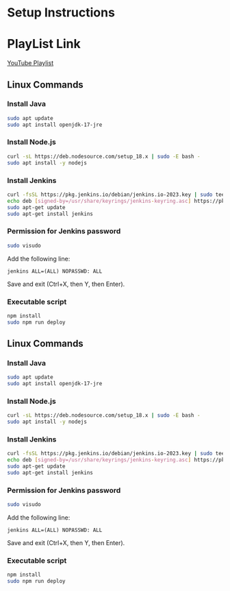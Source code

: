 # Setup Instructions

# PlayList Link

[YouTube Playlist](https://www.youtube.com/watch?v=Mc02fnYiBPE&list=PLn0QTzjeSWGzYuWZyQS4S5a-FHIqtwAKV)

## Linux Commands

### Install Java
```sh
sudo apt update
sudo apt install openjdk-17-jre
```

### Install Node.js
```sh
curl -sL https://deb.nodesource.com/setup_18.x | sudo -E bash -
sudo apt install -y nodejs
```

### Install Jenkins
```sh
curl -fsSL https://pkg.jenkins.io/debian/jenkins.io-2023.key | sudo tee /usr/share/keyrings/jenkins-keyring.asc > /dev/null
echo deb [signed-by=/usr/share/keyrings/jenkins-keyring.asc] https://pkg.jenkins.io/debian binary/ | sudo tee /etc/apt/sources.list.d/jenkins.list > /dev/null
sudo apt-get update
sudo apt-get install jenkins
```

### Permission for Jenkins password
```sh
sudo visudo
```
Add the following line:
```
jenkins ALL=(ALL) NOPASSWD: ALL
```
Save and exit (Ctrl+X, then Y, then Enter).

### Executable script
```sh
npm install
sudo npm run deploy
```










































## Linux Commands

### Install Java
```sh
sudo apt update
sudo apt install openjdk-17-jre
```

### Install Node.js
```sh
curl -sL https://deb.nodesource.com/setup_18.x | sudo -E bash -
sudo apt install -y nodejs
```

### Install Jenkins
```sh
curl -fsSL https://pkg.jenkins.io/debian/jenkins.io-2023.key | sudo tee /usr/share/keyrings/jenkins-keyring.asc > /dev/null
echo deb [signed-by=/usr/share/keyrings/jenkins-keyring.asc] https://pkg.jenkins.io/debian binary/ | sudo tee /etc/apt/sources.list.d/jenkins.list > /dev/null
sudo apt-get update
sudo apt-get install jenkins
```

### Permission for Jenkins password
```sh
sudo visudo
```
Add the following line:
```
jenkins ALL=(ALL) NOPASSWD: ALL
```
Save and exit (Ctrl+X, then Y, then Enter).

### Executable script
```sh
npm install
sudo npm run deploy
```